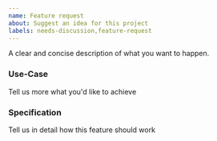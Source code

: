 ```yaml
---
name: Feature request
about: Suggest an idea for this project
labels: needs-discussion,feature-request
---
```


A clear and concise description of what you want to happen.

### Use-Case

Tell us more what you'd like to achieve

### Specification

Tell us in detail how this feature should work
